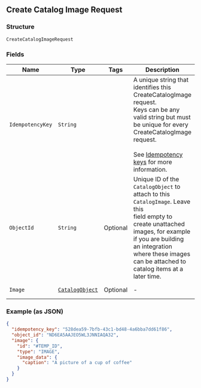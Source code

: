 ## Create Catalog Image Request

### Structure

`CreateCatalogImageRequest`

### Fields

| Name | Type | Tags | Description | Getter |
|  --- | --- | --- | --- | --- |
| `IdempotencyKey` | `String` |  | A unique string that identifies this CreateCatalogImage request.<br>Keys can be any valid string but must be unique for every CreateCatalogImage request.<br><br>See [Idempotency keys](https://developer.squareup.com/docs/basics/api101/idempotency) for more information. | String getIdempotencyKey() |
| `ObjectId` | `String` | Optional | Unique ID of the `CatalogObject` to attach to this `CatalogImage`. Leave this<br>field empty to create unattached images, for example if you are building an integration<br>where these images can be attached to catalog items at a later time. | String getObjectId() |
| `Image` | [`CatalogObject`](/doc/models/catalog-object.md) | Optional | - | CatalogObject getImage() |

### Example (as JSON)

```json
{
  "idempotency_key": "528dea59-7bfb-43c1-bd48-4a6bba7dd61f86",
  "object_id": "ND6EA5AAJEO5WL3JNNIAQA32",
  "image": {
    "id": "#TEMP_ID",
    "type": "IMAGE",
    "image_data": {
      "caption": "A picture of a cup of coffee"
    }
  }
}
```

